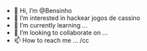 - 👋 Hi, I’m @Bensinho
- 👀 I’m interested in hackear jogos de cassino
- 🌱 I’m currently learning ...
- 💞️ I’m looking to collaborate on ...
- 📫 How to reach me ...
/cc
<!---
Bensinho/Bensinho is a ✨ special ✨ repository because its `README.md` (this file) appears on your GitHub profile.
You can click 
the Preview link to take a look at your changes.
--->
